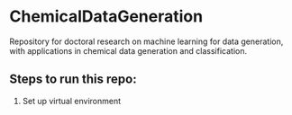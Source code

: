 # ChemicalDataGeneration
Repository for doctoral research on machine learning for data generation, with applications in chemical data generation and classification.

<!---
Notes on terminology:
Instead of lab-generated spectra - EXPERIMENTAL spectra
Instead of synthetic spectra - IN-SILICO spectra
--->
<!---
GitHub resources:
https://www.gitkraken.com/learn/git/git-flow
https://nvie.com/posts/a-successful-git-branching-model/
--->

## Steps to run this repo:
1. Set up virtual environment